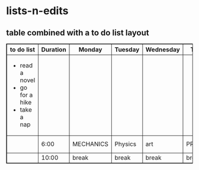 # lists-n-edits
<!DOCTYPE html>
<html>

<h2>table combined with a to do list layout</h2>
<style>
 table, th, td {
   border: 1px solid;
   border-collapse: collapse; 
 }  
</style> 
<body>

<table style="width: auto;">
  <tr>
        <th>to do list</th>
        <th>Duration</th>
        <th>Monday</th>
        <th>Tuesday</th>
        <th>Wednesday</th>
        <th>Thursday</th>
        <th>Friday</th>
        <th>to do list 2</th>
       </tr>
   <td><ul>
            <li>read a novel</li>
            <li>go for a hike</li>
            <li>take a nap</li>
        </ul></td>
        <td></td>
        <td></td>
        <td></td>
        <td></td>
        <td></td>
        <td></td>
        <td><ul>
            <li>play my fifa career</li>
            <li>Go kumusha and agrigate</li>
            <li>go on a date</li>
        </ul></td></td>
    </tr>  
     <tr>
        <tr></tr>   
        <td></td>
        <td>6:00</td>
        <td>MECHANICS</td>
        <td>Physics</td>
        <td>art</td>
      <td>PROGAMING</td>
      <td>Chem files</td>
      <td></td>
    </tr>
     <tr>
        <td></td>
        <td>10:00</td>
        <td>break</td>
        <td>break</td>
        <td>break</td>
        <td>break</td>
        <td>break</td>
        <td></td>
    </tr>
   
